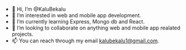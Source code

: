 - 👋 Hi, I’m @KaluBekalu
- 👀 I’m interested in web and mobile app development.
- 🌱 I’m currently learning Express, Mongo db and React.
- 💞️ I’m looking to collaborate on anything web and mobile app realated projects.
- 📫 You can reach through my email kalubekalu1@gmail.com.

<!---
KaluBekalu/KaluBekalu is a ✨ special ✨ repository because its `README.md` (this file) appears on your GitHub profile.
You can click the Preview link to take a look at your changes.
--->
